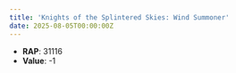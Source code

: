 ```yaml
---
title: 'Knights of the Splintered Skies: Wind Summoner'
date: 2025-08-05T00:00:00Z
---
```

- **RAP**: 31116
- **Value**: -1

